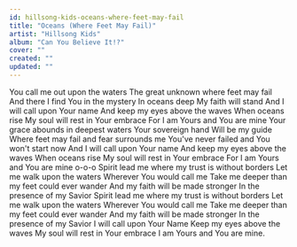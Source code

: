 ```yaml
---
id: hillsong-kids-oceans-where-feet-may-fail
title: "Oceans (Where Feet May Fail)"
artist: "Hillsong Kids"
album: "Can You Believe It!?"
cover: ""
created: ""
updated: ""
---
```


You call me out upon the waters
The great unknown where feet may fail
And there I find You in the mystery
In oceans deep
My faith will stand
And I will call upon Your name
And keep my eyes above the waves
When oceans rise
My soul will rest in Your embrace
For I am Yours and You are mine
Your grace abounds in deepest waters
Your sovereign hand
Will be my guide
Where feet may fail and fear surrounds me
You've never failed and You won't start now
And I will call upon Your name
And keep my eyes above the waves
When oceans rise
My soul will rest in Your embrace
For I am Yours and You are mine o-o-o
Spirit lead me where my trust is without borders
Let me walk upon the waters
Wherever You would call me
Take me deeper than my feet could ever wander
And my faith will be made stronger
In the presence of my Savior
Spirit lead me where my trust is without borders
Let me walk upon the waters
Wherever You would call me
Take me deeper than my feet could ever wander
And my faith will be made stronger
In the presence of my Savior
I will call upon Your Name
Keep my eyes above the waves
My soul will rest in Your embrace
I am Yours and You are mine.